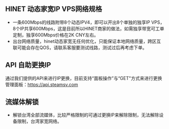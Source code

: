 ## HINET 动态家宽IP VPS网络规格
- 一条600Mbps的线路附带8个动态IPV4，即可以开出8个单独的独享IP VPS，8个IP共享600Mbps，这是目前所以HINET商家的做法，如需独享带宽可工单定制，独享600Mbps价格在2K CNY左右。
- 出台网络质量，hinet动态家宽无任何优化，只能保证本地网络质量，跨区互联可能会存在QOS，请联系客服要测试线路，测试过后再考虑下单。

## API 自助更换IP
通过我们提供的API来进行IP更换，目前支持“面板操作”与“GET"方式来进行更换
管理面板：https://api.steamsv.com

## 流媒体解锁
- 解锁台湾全部流媒体，比较严格限制的可通过更换IP来解除限制，无法解除设备限制，台湾家宽网络。